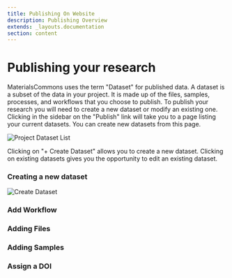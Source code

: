 ```yaml
---
title: Publishing On Website
description: Publishing Overview
extends: _layouts.documentation
section: content
---
```


# Publishing your research

MaterialsCommons uses the term "Dataset" for published data. A dataset is a subset of the data in your project. It
is made up of the files, samples, processes, and workflows that you choose to publish. To publish your research
you will need to create a new dataset or modify an existing one. Clicking in the sidebar on the "Publish" link
will take you to a page listing your current datasets. You can create new datasets from this page.

![Project Dataset List](/assets/img/project-datasets-list.png)

Clicking on "+ Create Dataset" allows you to create a new dataset. Clicking on existing datasets gives you the
opportunity to edit an existing dataset.

### Creating a new dataset

![Create Dataset](/assets/img/create-dataset.png)

### Add Workflow

### Adding Files

### Adding Samples

### Assign a DOI

